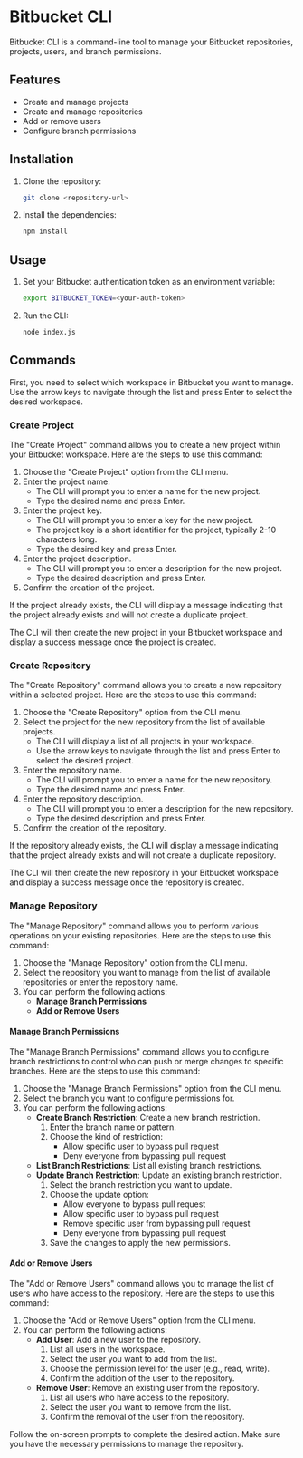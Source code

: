 # Bitbucket CLI

Bitbucket CLI is a command-line tool to manage your Bitbucket repositories, projects, users, and branch permissions.

## Features

- Create and manage projects
- Create and manage repositories
- Add or remove users
- Configure branch permissions

## Installation

1. Clone the repository:
    ```sh
    git clone <repository-url>
    ```
2. Install the dependencies:
    ```sh
    npm install
    ```

## Usage

1. Set your Bitbucket authentication token as an environment variable:
    ```sh
    export BITBUCKET_TOKEN=<your-auth-token>
    ```

2. Run the CLI:
    ```sh
    node index.js
    ```

## Commands

First, you need to select which workspace in Bitbucket you want to manage. Use the arrow keys to navigate through the list and press Enter to select the desired workspace.

### Create Project

The "Create Project" command allows you to create a new project within your Bitbucket workspace. Here are the steps to use this command:

1. Choose the "Create Project" option from the CLI menu.
2. Enter the project name.
    - The CLI will prompt you to enter a name for the new project.
    - Type the desired name and press Enter.
3. Enter the project key.
    - The CLI will prompt you to enter a key for the new project.
    - The project key is a short identifier for the project, typically 2-10 characters long.
    - Type the desired key and press Enter.
4. Enter the project description.
    - The CLI will prompt you to enter a description for the new project.
    - Type the desired description and press Enter.
5. Confirm the creation of the project.

If the project already exists, the CLI will display a message indicating that the project already exists and will not create a duplicate project.

The CLI will then create the new project in your Bitbucket workspace and display a success message once the project is created.

### Create Repository

The "Create Repository" command allows you to create a new repository within a selected project. Here are the steps to use this command:

1. Choose the "Create Repository" option from the CLI menu.
2. Select the project for the new repository from the list of available projects.
    - The CLI will display a list of all projects in your workspace.
    - Use the arrow keys to navigate through the list and press Enter to select the desired project.
3. Enter the repository name.
    - The CLI will prompt you to enter a name for the new repository.
    - Type the desired name and press Enter.
4. Enter the repository description.
    - The CLI will prompt you to enter a description for the new repository.
    - Type the desired description and press Enter.
5. Confirm the creation of the repository.

If the repository already exists, the CLI will display a message indicating that the project already exists and will not create a duplicate repository.

The CLI will then create the new repository in your Bitbucket workspace and display a success message once the repository is created.

### Manage Repository

The "Manage Repository" command allows you to perform various operations on your existing repositories. Here are the steps to use this command:

1. Choose the "Manage Repository" option from the CLI menu.
2. Select the repository you want to manage from the list of available repositories or enter the repository name.
3. You can perform the following actions:
    - **Manage Branch Permissions**
    - **Add or Remove Users**

#### Manage Branch Permissions

The "Manage Branch Permissions" command allows you to configure branch restrictions to control who can push or merge changes to specific branches. Here are the steps to use this command:

1. Choose the "Manage Branch Permissions" option from the CLI menu.
2. Select the branch you want to configure permissions for.
3. You can perform the following actions:
    - **Create Branch Restriction**: Create a new branch restriction.
        1. Enter the branch name or pattern.
        2. Choose the kind of restriction:
            - Allow specific user to bypass pull request
            - Deny everyone from bypassing pull request
    - **List Branch Restrictions**: List all existing branch restrictions.
    - **Update Branch Restriction**: Update an existing branch restriction.
        1. Select the branch restriction you want to update.
        2. Choose the update option:
            - Allow everyone to bypass pull request
            - Allow specific user to bypass pull request
            - Remove specific user from bypassing pull request
            - Deny everyone from bypassing pull request
        3. Save the changes to apply the new permissions.

#### Add or Remove Users

The "Add or Remove Users" command allows you to manage the list of users who have access to the repository. Here are the steps to use this command:

1. Choose the "Add or Remove Users" option from the CLI menu.
2. You can perform the following actions:
    - **Add User**: Add a new user to the repository.
        1. List all users in the workspace.
        2. Select the user you want to add from the list.
        3. Choose the permission level for the user (e.g., read, write).
        4. Confirm the addition of the user to the repository.
    - **Remove User**: Remove an existing user from the repository.
        1. List all users who have access to the repository.
        2. Select the user you want to remove from the list.
        3. Confirm the removal of the user from the repository.


Follow the on-screen prompts to complete the desired action. Make sure you have the necessary permissions to manage the repository.

